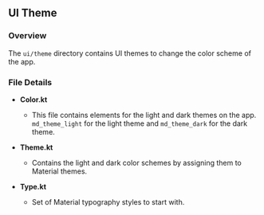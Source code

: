 ## UI Theme

### Overview

The `ui/theme` directory contains UI themes to change the color scheme of the app.

### File Details

- **Color.kt**

  - This file contains elements for the light and dark themes on the app. `md_theme_light` for the light theme and `md_theme_dark` for the dark theme.

- **Theme.kt**

  - Contains the light and dark color schemes by assigning them to Material themes.

- **Type.kt**
  - Set of Material typography styles to start with.
